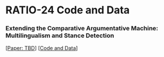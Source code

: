# RATIO-24 Code and Data

### Extending the Comparative Argumentative Machine: Multilingualism and Stance Detection

[[Paper: TBD](TBD)] [[Code and Data](https://github.com/webis-de/ratio24-multilingual-cam)]
